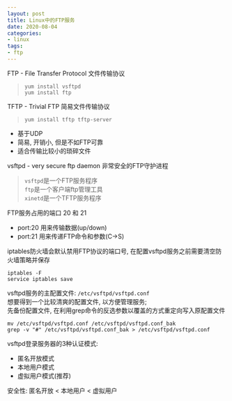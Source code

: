 ```yaml
---
layout: post
title: Linux中的FTP服务
date: 2020-08-04
categories:
- linux
tags:
- ftp
---
```

FTP - File Transfer Protocol 文件传输协议<br>
> `yum install vsftpd`<br>
> `yum install ftp`<br>


TFTP - Trivial FTP 简易文件传输协议<br>
> `yum install tftp tftp-server`<br>

* 基于UDP
* 简易, 开销小, 但是不如FTP可靠
* 适合传输比较小的琐碎文件

vsftpd - very secure ftp daemon 非常安全的FTP守护进程<br>

> `vsftpd`是一个FTP服务程序<br>
> `ftp`是一个客户端ftp管理工具<br>
> `xinetd`是一个TFTP服务程序<br>

FTP服务占用的端口 20 和 21<br>
* port:20 用来传输数据(up/down)
* port:21 用来传递FTP命令和参数(C->S)

iptables防火墙会默认禁用FTP协议的端口号, 在配置vsftpd服务之前需要清空防火墙策略并保存<br>
```
iptables -F
service iptables save
```
vsftpd服务的主配置文件: `/etc/vsftpd/vsftpd.conf`<br>
想要得到一个比较清爽的配置文件, 以方便管理服务;<br>
先备份配置文件, 在利用grep命令的反选参数以覆盖的方式重定向写入原配置文件<br>
```
mv /etc/vsftpd/vsftpd.conf /etc/vsftpd/vsftpd.conf_bak
grep -v "#" /etc/vsftpd/vsftpd.conf_bak > /etc/vsftpd/vsftpd.conf
```

vsftpd登录服务器的3种认证模式:<br>
* 匿名开放模式
* 本地用户模式
* 虚拟用户模式(推荐)

安全性: 匿名开放 < 本地用户 < 虚拟用户<br>


